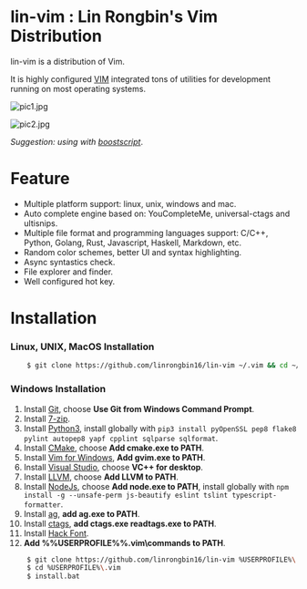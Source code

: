 # lin-vim : Lin Rongbin's Vim Distribution

lin-vim is a distribution of Vim.

It is highly configured [VIM](https://www.vim.org/) integrated tons of utilities for development running on most operating systems.

![pic1.jpg](https://raw.githubusercontent.com/linrongbin16/lin-vim/master/pic1.jpg)

![pic2.jpg](https://raw.githubusercontent.com/linrongbin16/lin-vim/master/pic2.jpg)

_Suggestion: using with [boostscript](https://github.com/linrongbin16/boostscript)_.

# Feature

- Multiple platform support: linux, unix, windows and mac.
- Auto complete engine based on: YouCompleteMe, universal-ctags and ultisnips.
- Multiple file format and programming languages support: C/C++, Python, Golang, Rust, Javascript, Haskell, Markdown, etc.
- Random color schemes, better UI and syntax highlighting.
- Async syntastics check.
- File explorer and finder.
- Well configured hot key.

# Installation

### Linux, UNIX, MacOS Installation

```bash
    $ git clone https://github.com/linrongbin16/lin-vim ~/.vim && cd ~/.vim && bash install.sh
```

### Windows Installation

1.  Install [Git](https://git-scm.com/), choose **Use Git from Windows Command Prompt**.
2.  Install [7-zip](http://www.7-zip.org/).
3.  Install [Python3](https://www.python.org/downloads/), install globally with `pip3 install pyOpenSSL pep8 flake8 pylint autopep8 yapf cpplint sqlparse sqlformat`.
4.  Install [CMake](https://cmake.org/), choose **Add cmake.exe to PATH**.
5.  Install [Vim for Windows](https://tuxproject.de/projects/vim/), **Add gvim.exe to PATH**.
6.  Install [Visual Studio](https://www.visualstudio.com/), choose **VC++ for desktop**.
7.  Install [LLVM](http://releases.llvm.org/download.html), choose **Add LLVM to PATH**.
8.  Install [NodeJs](https://nodejs.org/), choose **Add node.exe to PATH**, install globally with `npm install -g --unsafe-perm js-beautify eslint tslint typescript-formatter`.
9.  Install [ag](https://github.com/k-takata/the_silver_searcher-win32/releases), **add ag.exe to PATH**.
10. Install [ctags](https://github.com/universal-ctags/ctags-win32/releases), **add ctags.exe readtags.exe to PATH**.
11. Install [Hack Font](https://sourcefoundry.org/hack/).
12. **Add %%USERPROFILE%%\.vim\commands to PATH**.


```bash
    $ git clone https://github.com/linrongbin16/lin-vim %USERPROFILE%\.vim
    $ cd %USERPROFILE%\.vim
    $ install.bat
```
